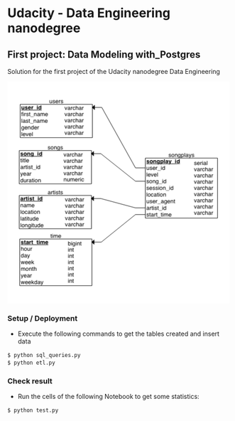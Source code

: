# Udacity - Data Engineering nanodegree
## First project: Data Modeling with_Postgres
Solution for the first project of the Udacity nanodegree Data Engineering

<img src="https://github.com/IsidroJara/Udacity-DataEng-Data_Modeling_with_Postgres/blob/master/pictures/architecture.png" width="500" height="500" align="center">

### Setup / Deployment

  - Execute the following commands to get the tables created and insert data
  ```sh
  $ python sql_queries.py
  $ python etl.py
  ```
  

### Check result

  - Run the cells of the following Notebook to get some statistics:
  ```sh
  $ python test.py
  ```
